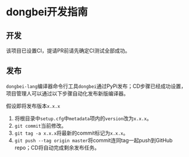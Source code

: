 # dongbei开发指南

## 开发
该项目已设置CI，提请PR前请先确定CI测试全部成功。

## 发布
`dongbei-lang`编译器命令行工具`dongbei`通过PyPi发布；CD步骤已经成功设置，项目管理人可以通过以下步骤自动化发布新版编译器。


假设即将发布版本`x.x.x`


1. 将根目录中`setup.cfg`中`metadata`项内的`version`改为`x.x.x`。
2. `git commit`当前修改。
3. `git tag -a x.x.x`将最新的commit标记为`x.x.x`。
4. `git push --tag origin master`将commit连同tag一起push到GitHub repo；CD将自动完成剩余发布任务。
